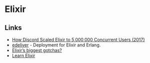 # Elixir

## Links

- [How Discord Scaled Elixir to 5,000,000 Concurrent Users (2017)](https://blog.discordapp.com/scaling-elixir-f9b8e1e7c29b)
- [edeliver](https://github.com/edeliver/edeliver) - Deployment for Elixir and Erlang.
- [Elixir’s biggest gotchas?](https://elixirforum.com/t/elixirs-biggest-gotchas/796)
- [Learn Elixir](https://github.com/dwyl/learn-elixir#readme)
